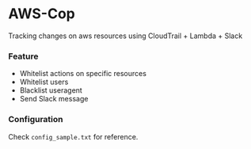 # AWS-Cop  


Tracking changes on aws resources using CloudTrail + Lambda + Slack  
### Feature
* Whitelist actions on specific resources
* Whitelist users
* Blacklist useragent
* Send Slack message
### Configuration
Check `config_sample.txt` for reference.
